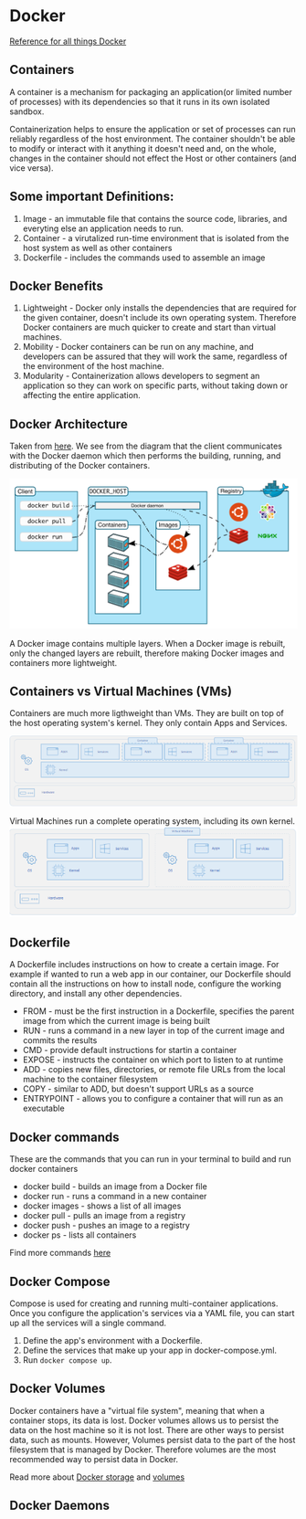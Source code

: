 # Docker

[Reference for all things Docker](https://docs.docker.com/)

## Containers

A container is a mechanism for packaging an application(or limited number of processes) with its dependencies so that it runs in its own isolated sandbox.

Containerization helps to ensure the application or set of processes can run reliably regardless of the host environment. The container shouldn't be able to modify or interact with it anything it doesn't need and, on the whole, changes in the container should not effect the Host or other containers (and vice versa).


## Some important Definitions:

1. Image - an immutable file that contains the source code, libraries, and everyting else an application needs to run. 
2. Container - a virutalized run-time environment that is isolated from the host system as well as other containers
3. Dockerfile - includes the commands used to assemble an image

## Docker Benefits
1. Lightweight - Docker only installs the dependencies that are required for the given container, doesn't include its own operating system. Therefore Docker containers are much quicker to create and start than virtual machines. 
2. Mobility - Docker containers can be run on any machine, and developers can be assured that they will work the same, regardless of the environment of the host machine. 
3. Modularity - Containerization allows developers to segment an application so they can work on specific parts, without taking down or affecting the entire application. 

## Docker Architecture

Taken from [here](https://docs.docker.com/get-started/overview/). We see from the diagram that the client communicates with the Docker daemon which then performs the building, running, and distributing of the Docker containers. 

![Docker Architecture](images/architecture.png)

A Docker image contains multiple layers. When a Docker image is rebuilt, only the changed layers are rebuilt, therefore making Docker images and containers more lightweight. 

## Containers vs Virtual Machines (VMs)

Containers are much more ligthweight than VMs. They are built on top of the host operating system's kernel. They only contain Apps and Services. 

![Container Architecture](images/container.png)

Virtual Machines run a complete operating system, including its own kernel.
![Virtual Machine Architecture](images/vm.png)


## Dockerfile

A Dockerfile includes instructions on how to create a certain image. For example if wanted to run a web app in our container, our Dockerfile should contain all the instructions on how to install node, configure the working directory, and install any other dependencies. 

- FROM - must be the first instruction in a Dockerfile, specifies the parent image from which the current image is being built
- RUN - runs a command in a new layer in top of the current image and commits the results
- CMD - provide default instructions for startin a container
- EXPOSE - instructs the container on which port to listen to at runtime
- ADD - copies new files, directories, or remote file URLs from the local machine to the container filesystem
- COPY - similar to ADD, but doesn't support URLs as a source
- ENTRYPOINT - allows you to configure a container that will run as an executable

## Docker commands

These are the commands that you can run in your terminal to build and run docker containers

- docker build - builds an image from a Docker file
- docker run - runs a command in a new container
- docker images - shows a list of all images 
- docker pull - pulls an image from a registry
- docker push - pushes an image to a registry
- docker ps - lists all containers

Find more commands [here](https://docs.docker.com/engine/reference/commandline/docker/)

## Docker Compose

Compose is used for creating and running multi-container applications. Once you configure the application's services via a YAML file, you can start up all the services will a single command. 

1. Define the app's environment with a Dockerfile. 
2. Define the services that make up your app in docker-compose.yml. 
3. Run ```docker compose up```. 

## Docker Volumes

Docker containers have a "virtual file system", meaning that when a container stops, its data is lost. Docker volumes allows us to persist the data on the host machine so it is not lost. There are other ways to persist data, such as mounts. However, Volumes persist data to the part of the host filesystem that is managed by Docker. Therefore volumes are the most recommended way to persist data in Docker. 

Read more about [Docker storage](https://docs.docker.com/storage/) and [volumes](https://docs.docker.com/storage/volumes/)

## Docker Daemons

